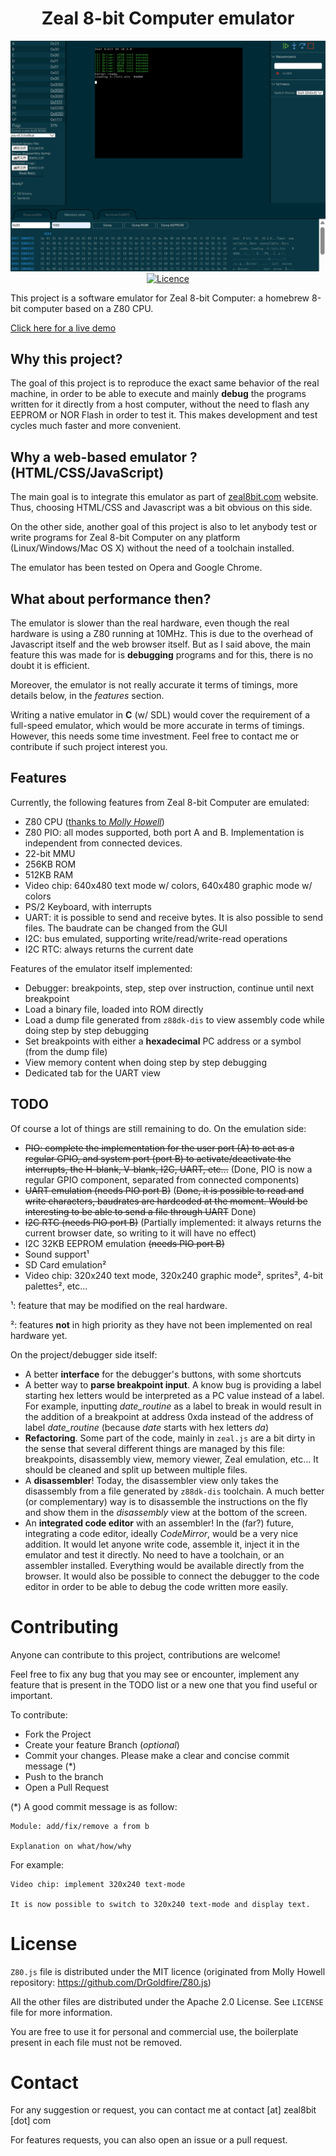 <h1 align="center">Zeal 8-bit Computer emulator</h1>
<p align=center>
    <img src="imgs/screenshot.png" alt="screenshot" />
    <a href="https://opensource.org/licenses/Apache-2.0">
        <img src="https://img.shields.io/badge/License-Apache_2.0-blue.svg" alt="Licence" />
    </a>
</p>

This project is a software emulator for Zeal 8-bit Computer: a homebrew 8-bit computer based on a Z80 CPU.

[Click here for a live demo](https://zeal8bit.github.io/Zeal-WebEmulator/)

## Why this project?

The goal of this project is to reproduce the exact same behavior of the real machine, in order to be able to execute and mainly **debug** the programs written for it directly from a host computer, without the need to flash any EEPROM or NOR Flash in order to test it. This makes development and test cycles much faster and more convenient. 

## Why a web-based emulator ? (HTML/CSS/JavaScript)

The main goal is to integrate this emulator as part of [zeal8bit.com](https://zeal8bit.com) website. Thus, choosing HTML/CSS and Javascript was a bit obvious on this side.

On the other side, another goal of this project is also to let anybody test or write programs for Zeal 8-bit Computer on any platform (Linux/Windows/Mac OS X) without the need of a toolchain installed. 

The emulator has been tested on Opera and Google Chrome.

## What about performance then?

The emulator is slower than the real hardware, even though the real hardware is using a Z80 running at 10MHz. This is due to the overhead of Javascript itself and the web browser itself. But as I said above, the main feature this was made for is **debugging** programs and for this, there is no doubt it is efficient.

Moreover, the emulator is not really accurate it terms of timings, more details below, in the *features* section.

Writing a native emulator in **C** (w/ SDL) would cover the requirement of a full-speed emulator, which would be more accurate in terms of timings. However, this needs some time investment. Feel free to contact me or contribute if such project interest you. 

## Features

Currently, the following features from Zeal 8-bit Computer are emulated:
* Z80 CPU ([thanks to *Molly Howell*](https://github.com/DrGoldfire/Z80.js))
* Z80 PIO: all modes supported, both port A and B. Implementation is independent from connected devices.
* 22-bit MMU
* 256KB ROM
* 512KB RAM
* Video chip: 640x480 text mode w/ colors, 640x480 graphic mode w/ colors
* PS/2 Keyboard, with interrupts
* UART: it is possible to send and receive bytes. It is also possible to send files. The baudrate can be changed from the GUI
* I2C: bus emulated, supporting write/read/write-read operations
* I2C RTC: always returns the current date

Features of the emulator itself implemented:
* Debugger: breakpoints, step, step over instruction, continue until next breakpoint
* Load a binary file, loaded into ROM directly
* Load a dump file generated from `z88dk-dis` to view assembly code while doing step by step debugging
* Set breakpoints with either a **hexadecimal** PC address or a symbol (from the dump file)
* View memory content when doing step by step debugging
* Dedicated tab for the UART view

## TODO

Of course a lot of things are still remaining to do. On the emulation side:
* <s>PIO: complete the implementation for the user port (A) to act as a regular GPIO, and system port (port B) to activate/deactivate the interrupts, the H-blank, V-blank, I2C, UART, etc...</s> (Done, PIO is now a regular GPIO component, separated from connected components)
* <s>UART emulation (needs PIO port B)</s> (<s>Done, it is possible to read and write characters, baudrates are hardcoded at the moment. Would be interesting to be able to send a file through UART</s> Done)
* <s>I2C RTC (needs PIO port B)</s> (Partially implemented: it always returns the current browser date, so writing to it will have no effect)
* I2C 32KB EEPROM emulation <s>(needs PIO port B)</s> 
* Sound support¹
* SD Card emulation²
* Video chip: 320x240 text mode, 320x240 graphic mode², sprites², 4-bit palettes², etc...

¹: feature that may be modified on the real hardware.

²: features **not** in high priority as they have not been implemented on real hardware yet.


On the project/debugger side itself:
* A better **interface** for the debugger's buttons, with some shortcuts
* A better way to **parse breakpoint input**. A know bug is providing a label starting hex letters would be interpreted as a PC value instead of a label. For example, inputting *date_routine* as a label to break in would result in the addition of a breakpoint at address 0xda instead of the address of label *date_routine* (because *date* starts with hex letters *da*)
* **Refactoring**. Some part of the code, mainly in `zeal.js` are a bit dirty in the sense that several different things are managed by this file: breakpoints, disassembly view, memory viewer, Zeal emulation, etc... It should be cleaned and split up between multiple files.
* A **disassembler**! Today, the disassembler view only takes the disassembly from a file generated by `z88dk-dis` toolchain. A much better (or complementary) way is to disassemble the instructions on the fly and show them in the *disassembly* view at the bottom of the screen.
* An **integrated code editor** with an assembler! In the (far?) future, integrating a code editor, ideally *CodeMirror*, would be a very nice addition. It would let anyone write code, assemble it, inject it in the emulator and test it directly. No need to have a toolchain, or an assembler installed. Everything would be available directly from the browser. It would also be possible to connect the debugger to the code editor in order to be able to debug the code written more easily.

# Contributing

Anyone can contribute to this project, contributions are welcome!

Feel free to fix any bug that you may see or encounter, implement any feature that is present in the TODO list or a new one that you find useful or important.

To contribute:
  * Fork the Project
  * Create your feature Branch (*optional*)
  * Commit your changes. Please make a clear and concise commit message (*)
  * Push to the branch
  * Open a Pull Request


(*) A good commit message is as follow:
```
Module: add/fix/remove a from b

Explanation on what/how/why
```
For example:
```
Video chip: implement 320x240 text-mode

It is now possible to switch to 320x240 text-mode and display text.
```

# License

`Z80.js` file is distributed under the MIT licence (originated from Molly Howell repository: https://github.com/DrGoldfire/Z80.js)

All the other files are distributed under the Apache 2.0 License. See `LICENSE` file for more information.

You are free to use it for personal and commercial use, the boilerplate present in each file must not be removed.

# Contact

For any suggestion or request, you can contact me at contact [at] zeal8bit [dot] com

For features requests, you can also open an issue or a pull request.
